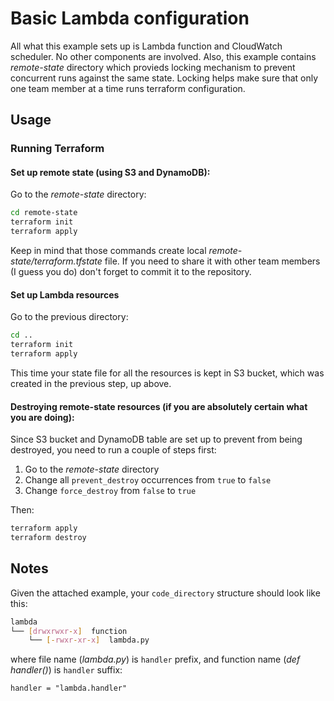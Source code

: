 # Basic Lambda configuration

All what this example sets up is Lambda function and CloudWatch scheduler. No other components are involved.
Also, this example contains *remote-state* directory which provieds locking mechanism to prevent concurrent runs against the same state. Locking helps make sure that only one team member at a time runs terraform configuration.

## Usage

### Running Terraform

#### Set up remote state (using S3 and DynamoDB):

Go to the *remote-state* directory:

```bash
cd remote-state
terraform init
terraform apply
```
Keep in mind that those commands create local *remote-state/terraform.tfstate* file. If you need to share it with other team members (I guess you do) don't forget to commit it to the repository.

#### Set up Lambda resources

Go to the previous directory:

```bash
cd ..
terraform init
terraform apply
```

This time your state file for all the resources is kept in S3 bucket, which was created in the previous step, up above.

#### Destroying remote-state resources (if you are absolutely certain what you are doing):

Since S3 bucket and DynamoDB table are set up to prevent from being destroyed, you need to run a couple of steps first:

1. Go to the *remote-state* directory
2. Change all `prevent_destroy` occurrences from `true` to `false`
3. Change `force_destroy` from `false` to `true`

Then:

```bash
terraform apply
terraform destroy
```

## Notes

Given the attached example, your `code_directory` structure should look like this:

```bash
lambda
└── [drwxrwxr-x]  function
    └── [-rwxr-xr-x]  lambda.py
```

where file name (*lambda.py*) is `handler` prefix, and function name (*def handler()*) is `handler` suffix:

```hcl
handler = "lambda.handler"
```
